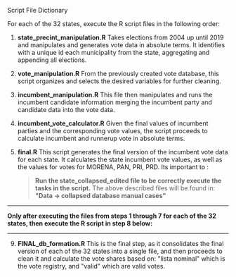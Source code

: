 

Script File Dictionary

For each of the 32 states, execute the R script files in the following order:

1. **state_precint_manipulation.R**
   Takes elections from 2004 up until 2019 and manipulates and generates vote data in absolute terms.
   It identifies with a unique id each municipality from the state, aggregating and appending all elections.

3. **vote_manipulation.R**
   From the previously created vote database, this script organizes and selects the desired variables for further cleaning.

4. **incumbent_manipulation.R**
   This file then manipulates and runs the incumbent candidate information merging the incumbent party and candidate data into the vote data.
   
6. **incumbent_vote_calculator.R**
   Given the final values of incumbent parties and the corresponding vote values, the script proceeds to calculate incumbent and runnerup vote in absolute terms.

7. **final.R**
   This script generates the final version of the incumbent vote data for each state.
   It calculates the state incumbent vote values, as well as the values for votes for MORENA, PAN, PRI, PRD.
   Its important to :
    > **Run the state_collapsed_edited file to be correctly execute the tasks in the script.**
    > The above described files will be found in: **"Data -> collapsed database manual cases"**

**                                                                                                                       **
   **Only after executing the files from steps 1 through 7 for each of the 32 states, then execute the R script in step 8 below:**
**                                                                                                                       **
     
9. **FINAL_db_formation.R**
   This is the final step, as it consolidates the final version of each of the 32 states into a single file, and then proceeds to clean it and    calculate the vote shares based on: "lista nominal" which is the vote registry, and "valid" which are valid votes. 
